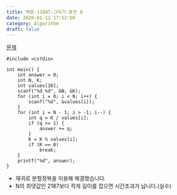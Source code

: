 ```yaml
---
title: 백준-11047-그리기-동전 0
date: 2020-01-11 17:52:58
category: Algorithm
draft: false
---
```


[문제](https://www.acmicpc.net/problem/11047)

```c++{3}
#include <cstdio>

int main() {
	int answer = 0;
	int N, K;
	int values[10];
	scanf("%d %d", &N, &K);
	for (int i = 0; i < N; i++) {
		scanf("%d", &values[i]);
	}
	for (int i = N - 1; i > -1; i--) {
		int q = K / values[i];
		if (q >= 1) {
			answer += q;
		}
		K = K % values[i];
		if (K == 0)
			break;
	}
	printf("%d", answer);
}
```

- 재귀로 분할정복을 이용해 해결했습니다.
- N의 최댓값인 2187보다 작게 길이를 잡으면 시간초과가 납니다.(실수)
